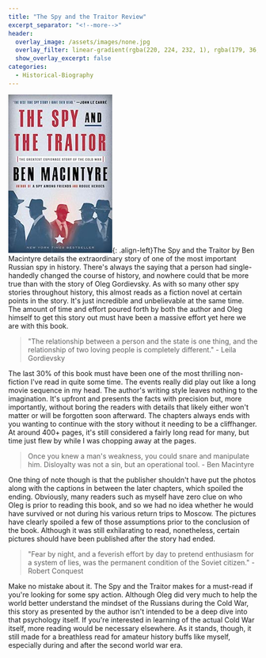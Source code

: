 ```yaml
---
title: "The Spy and the Traitor Review"
excerpt_separator: "<!--more-->"
header:
  overlay_image: /assets/images/none.jpg
  overlay_filter: linear-gradient(rgba(220, 224, 232, 1), rgba(179, 36, 60, 1))
  show_overlay_excerpt: false
categories:
  - Historical-Biography
---
```

![the-spy-and-the-traitor-cover](/assets/images/spy-and-traitor.jpg){: .align-left}The Spy and the Traitor by Ben Macintyre details the extraordinary story of one of the most important Russian spy in history. There's always the saying that a person had single-handedly changed the course of history, and nowhere could that be more true than with the story of Oleg Gordievsky. As with so many other spy stories throughout history, this almost reads as a fiction novel at certain points in the story. It's just incredible and unbelievable at the same time. The amount of time and effort poured forth by both the author and Oleg himself to get this story out must have been a massive effort yet here we are with this book. 

>"The relationship between a person and the state is one thing, and the relationship of two loving people is completely different." - Leila Gordievsky 

The last 30% of this book must have been one of the most thrilling non-fiction I've read in quite some time. The events really did play out like a long movie sequence in my head. The author's writing style leaves nothing to the imagination. It's upfront and presents the facts with precision but, more importantly, without boring the readers with details that likely either won't matter or will be forgotten soon afterward. The chapters always ends with you wanting to continue with the story without it needing to be a cliffhanger. At around 400+ pages, it's still considered a fairly long read for many, but time just flew by while I was chopping away at the pages.

>Once you knew a man's weakness, you could snare and manipulate him. Disloyalty was not a sin, but an operational tool. - Ben Macintyre

One thing of note though is that the publisher shouldn't have put the photos along with the captions in between the later chapters, which spoiled the ending. Obviously, many readers such as myself have zero clue on who Oleg is prior to reading this book, and so we had no idea whether he would have survived or not during his various return trips to Moscow. The pictures have clearly spoiled a few of those assumptions prior to the conclusion of the book. Although it was still exhilarating to read, nonetheless, certain pictures should have been published after the story had ended.

>"Fear by night, and a feverish effort by day to pretend enthusiasm for a system of lies, was the permanent condition of the Soviet citizen." - Robert Conquest

Make no mistake about it. The Spy and the Traitor makes for a must-read if you're looking for some spy action. Although Oleg did very much to help the world better understand the mindset of the Russians during the Cold War, this story as presented by the author isn't intended to be a deep dive into that psychology itself. If you're interested in learning of the actual Cold War itself, more reading would be necessary elsewhere. As it stands, though, it still made for a breathless read for amateur history buffs like myself, especially during and after the second world war era.